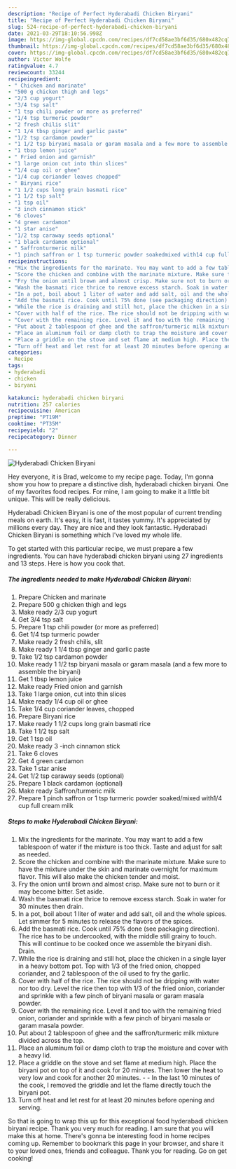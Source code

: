 ```yaml
---
description: "Recipe of Perfect Hyderabadi Chicken Biryani"
title: "Recipe of Perfect Hyderabadi Chicken Biryani"
slug: 524-recipe-of-perfect-hyderabadi-chicken-biryani
date: 2021-03-29T18:10:56.998Z
image: https://img-global.cpcdn.com/recipes/df7cd58ae3bf6d35/680x482cq70/hyderabadi-chicken-biryani-recipe-main-photo.jpg
thumbnail: https://img-global.cpcdn.com/recipes/df7cd58ae3bf6d35/680x482cq70/hyderabadi-chicken-biryani-recipe-main-photo.jpg
cover: https://img-global.cpcdn.com/recipes/df7cd58ae3bf6d35/680x482cq70/hyderabadi-chicken-biryani-recipe-main-photo.jpg
author: Victor Wolfe
ratingvalue: 4.7
reviewcount: 33244
recipeingredient:
- " Chicken and marinate"
- "500 g chicken thigh and legs"
- "2/3 cup yogurt"
- "3/4 tsp salt"
- "1 tsp chili powder or more as preferred"
- "1/4 tsp turmeric powder"
- "2 fresh chilis slit"
- "1 1/4 tbsp ginger and garlic paste"
- "1/2 tsp cardamon powder"
- "1 1/2 tsp biryani masala or garam masala and a few more to assemble the biryani"
- "1 tbsp lemon juice"
- " Fried onion and garnish"
- "1 large onion cut into thin slices"
- "1/4 cup oil or ghee"
- "1/4 cup coriander leaves chopped"
- " Biryani rice"
- "1 1/2 cups long grain basmati rice"
- "1 1/2 tsp salt"
- "1 tsp oil"
- "3 inch cinnamon stick"
- "6 cloves"
- "4 green cardamon"
- "1 star anise"
- "1/2 tsp caraway seeds optional"
- "1 black cardamon optional"
- " Saffronturmeric milk"
- "1 pinch saffron or 1 tsp turmeric powder soakedmixed with14 cup full cream milk"
recipeinstructions:
- "Mix the ingredients for the marinate. You may want to add a few tablespoon of water if the mixture is too thick. Taste and adjust for salt as needed."
- "Score the chicken and combine with the marinate mixture. Make sure to have the mixture under the skin and marinate overnight for maximum flavor. This will also make the chicken tender and moist."
- "Fry the onion until brown and almost crisp. Make sure not to burn or it may become bitter. Set aside."
- "Wash the basmati rice thrice to remove excess starch. Soak in water for 30 minutes then drain."
- "In a pot, boil about 1 liter of water and add salt, oil and the whole spices. Let simmer for 5 minutes to release the flavors of the spices."
- "Add the basmati rice. Cook until 75% done (see packaging direction). The rice has to be undercooked, with the middle still grainy to touch. This will continue to be cooked once we assemble the biryani dish. Drain."
- "While the rice is draining and still hot, place the chicken in a single layer in a heavy bottom pot. Top with 1/3 of the fried onion, chopped coriander, and 2 tablespoon of the oil used to fry the garlic."
- "Cover with half of the rice. The rice should not be dripping with water nor too dry. Level the rice then top with 1/3 of the fried onion, coriander and sprinkle with a few pinch of biryani masala or garam masala powder."
- "Cover with the remaining rice. Level it and too with the remaining fried onion, coriander and sprinkle with a few pinch of biryani masala or garam masala powder."
- "Put about 2 tablespoon of ghee and the saffron/turmeric milk mixture divided across the top."
- "Place an aluminum foil or damp cloth to trap the moisture and cover with a heavy lid."
- "Place a griddle on the stove and set flame at medium high. Place the biryani pot on top of it and cook for 20 minutes. Then lower the heat to very low and cook for another 20 minutes.  In the last 10 minutes of the cook, I removed the griddle and let the flame directly touch the biryani pot."
- "Turn off heat and let rest for at least 20 minutes before opening and serving."
categories:
- Recipe
tags:
- hyderabadi
- chicken
- biryani

katakunci: hyderabadi chicken biryani 
nutrition: 257 calories
recipecuisine: American
preptime: "PT19M"
cooktime: "PT35M"
recipeyield: "2"
recipecategory: Dinner

---
```



![Hyderabadi Chicken Biryani](https://img-global.cpcdn.com/recipes/df7cd58ae3bf6d35/680x482cq70/hyderabadi-chicken-biryani-recipe-main-photo.jpg)

Hey everyone, it is Brad, welcome to my recipe page. Today, I'm gonna show you how to prepare a distinctive dish, hyderabadi chicken biryani. One of my favorites food recipes. For mine, I am going to make it a little bit unique. This will be really delicious.

Hyderabadi Chicken Biryani is one of the most popular of current trending meals on earth. It's easy, it is fast, it tastes yummy. It's appreciated by millions every day. They are nice and they look fantastic. Hyderabadi Chicken Biryani is something which I've loved my whole life.




To get started with this particular recipe, we must prepare a few ingredients. You can have hyderabadi chicken biryani using 27 ingredients and 13 steps. Here is how you cook that.

<!--inarticleads1-->

##### The ingredients needed to make Hyderabadi Chicken Biryani:

1. Prepare  Chicken and marinate
1. Prepare 500 g chicken thigh and legs
1. Make ready 2/3 cup yogurt
1. Get 3/4 tsp salt
1. Prepare 1 tsp chili powder (or more as preferred)
1. Get 1/4 tsp turmeric powder
1. Make ready 2 fresh chilis, slit
1. Make ready 1 1/4 tbsp ginger and garlic paste
1. Take 1/2 tsp cardamon powder
1. Make ready 1 1/2 tsp biryani masala or garam masala (and a few more to assemble the biryani)
1. Get 1 tbsp lemon juice
1. Make ready  Fried onion and garnish
1. Take 1 large onion, cut into thin slices
1. Make ready 1/4 cup oil or ghee
1. Take 1/4 cup coriander leaves, chopped
1. Prepare  Biryani rice
1. Make ready 1 1/2 cups long grain basmati rice
1. Take 1 1/2 tsp salt
1. Get 1 tsp oil
1. Make ready 3 -inch cinnamon stick
1. Take 6 cloves
1. Get 4 green cardamon
1. Take 1 star anise
1. Get 1/2 tsp caraway seeds (optional)
1. Prepare 1 black cardamon (optional)
1. Make ready  Saffron/turmeric milk
1. Prepare 1 pinch saffron or 1 tsp turmeric powder soaked/mixed with1/4 cup full cream milk




<!--inarticleads2-->

##### Steps to make Hyderabadi Chicken Biryani:

1. Mix the ingredients for the marinate. You may want to add a few tablespoon of water if the mixture is too thick. Taste and adjust for salt as needed.
1. Score the chicken and combine with the marinate mixture. Make sure to have the mixture under the skin and marinate overnight for maximum flavor. This will also make the chicken tender and moist.
1. Fry the onion until brown and almost crisp. Make sure not to burn or it may become bitter. Set aside.
1. Wash the basmati rice thrice to remove excess starch. Soak in water for 30 minutes then drain.
1. In a pot, boil about 1 liter of water and add salt, oil and the whole spices. Let simmer for 5 minutes to release the flavors of the spices.
1. Add the basmati rice. Cook until 75% done (see packaging direction). The rice has to be undercooked, with the middle still grainy to touch. This will continue to be cooked once we assemble the biryani dish. Drain.
1. While the rice is draining and still hot, place the chicken in a single layer in a heavy bottom pot. Top with 1/3 of the fried onion, chopped coriander, and 2 tablespoon of the oil used to fry the garlic.
1. Cover with half of the rice. The rice should not be dripping with water nor too dry. Level the rice then top with 1/3 of the fried onion, coriander and sprinkle with a few pinch of biryani masala or garam masala powder.
1. Cover with the remaining rice. Level it and too with the remaining fried onion, coriander and sprinkle with a few pinch of biryani masala or garam masala powder.
1. Put about 2 tablespoon of ghee and the saffron/turmeric milk mixture divided across the top.
1. Place an aluminum foil or damp cloth to trap the moisture and cover with a heavy lid.
1. Place a griddle on the stove and set flame at medium high. Place the biryani pot on top of it and cook for 20 minutes. Then lower the heat to very low and cook for another 20 minutes. -  - In the last 10 minutes of the cook, I removed the griddle and let the flame directly touch the biryani pot.
1. Turn off heat and let rest for at least 20 minutes before opening and serving.




So that is going to wrap this up for this exceptional food hyderabadi chicken biryani recipe. Thank you very much for reading. I am sure that you will make this at home. There's gonna be interesting food in home recipes coming up. Remember to bookmark this page in your browser, and share it to your loved ones, friends and colleague. Thank you for reading. Go on get cooking!
